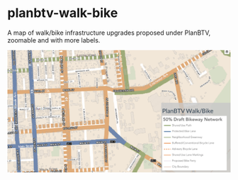 # planbtv-walk-bike
A map of walk/bike infrastructure upgrades proposed under PlanBTV, zoomable and with more labels.

![screenshot](screen.png)
